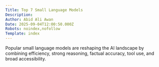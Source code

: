 ```yaml
---
Title: Top 7 Small Language Models
Description: 
Author: Abid Ali Awan
Date: 2025-09-04T12:00:50.000Z
Robots: noindex,nofollow
Template: index
---
```

Popular small language models are reshaping the AI landscape by combining efficiency, strong reasoning, factual accuracy, tool use, and broad accessibility.
